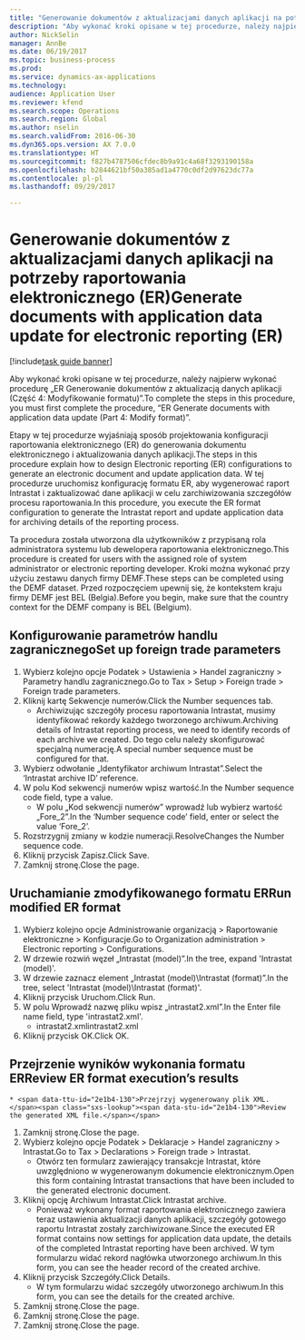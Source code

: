 ```yaml
--- 
title: "Generowanie dokumentów z aktualizacjami danych aplikacji na potrzeby raportowania elektronicznego (ER)"
description: "Aby wykonać kroki opisane w tej procedurze, należy najpierw wykonać procedurę „ER Generowanie dokumentów z aktualizacją danych aplikacji (Część 4 — Modyfikowanie formatu)”."
author: NickSelin
manager: AnnBe
ms.date: 06/19/2017
ms.topic: business-process
ms.prod: 
ms.service: dynamics-ax-applications
ms.technology: 
audience: Application User
ms.reviewer: kfend
ms.search.scope: Operations
ms.search.region: Global
ms.author: nselin
ms.search.validFrom: 2016-06-30
ms.dyn365.ops.version: AX 7.0.0
ms.translationtype: HT
ms.sourcegitcommit: f827b4787506cfdec8b9a91c4a68f3293190158a
ms.openlocfilehash: b2844621bf50a385ad1a4770c0df2d97623dc77a
ms.contentlocale: pl-pl
ms.lasthandoff: 09/29/2017

---
```

# <a name="generate-documents-with-application-data-update-for-electronic-reporting-er"></a><span data-ttu-id="2e1b4-103">Generowanie dokumentów z aktualizacjami danych aplikacji na potrzeby raportowania elektronicznego (ER)</span><span class="sxs-lookup"><span data-stu-id="2e1b4-103">Generate documents with application data update for electronic reporting (ER)</span></span>

[!include[task guide banner](../../includes/task-guide-banner.md)]

<span data-ttu-id="2e1b4-104">Aby wykonać kroki opisane w tej procedurze, należy najpierw wykonać procedurę „ER Generowanie dokumentów z aktualizacją danych aplikacji (Część 4: Modyfikowanie formatu)”.</span><span class="sxs-lookup"><span data-stu-id="2e1b4-104">To complete the steps in this procedure, you must first complete the procedure, “ER Generate documents with application data update (Part 4: Modify format)”.</span></span>



<span data-ttu-id="2e1b4-105">Etapy w tej procedurze wyjaśniają sposób projektowania konfiguracji raportowania elektronicznego (ER) do generowania dokumentu elektronicznego i aktualizowania danych aplikacji.</span><span class="sxs-lookup"><span data-stu-id="2e1b4-105">The steps in this procedure explain how to design Electronic reporting (ER) configurations to generate an electronic document and update application data.</span></span> <span data-ttu-id="2e1b4-106">W tej procedurze uruchomisz konfigurację formatu ER, aby wygenerować raport Intrastat i zaktualizować dane aplikacji w celu zarchiwizowania szczegółów procesu raportowania.</span><span class="sxs-lookup"><span data-stu-id="2e1b4-106">In this procedure, you execute the ER format configuration to generate the Intrastat report and update application data for archiving details of the reporting process.</span></span>



<span data-ttu-id="2e1b4-107">Ta procedura została utworzona dla użytkowników z przypisaną rola administratora systemu lub dewelopera raportowania elektronicznego.</span><span class="sxs-lookup"><span data-stu-id="2e1b4-107">This procedure is created for users with the assigned role of system administrator or electronic reporting developer.</span></span> <span data-ttu-id="2e1b4-108">Kroki można wykonać przy użyciu zestawu danych firmy DEMF.</span><span class="sxs-lookup"><span data-stu-id="2e1b4-108">These steps can be completed using the DEMF dataset.</span></span> <span data-ttu-id="2e1b4-109">Przed rozpoczęciem upewnij się, że kontekstem kraju firmy DEMF jest BEL (Belgia).</span><span class="sxs-lookup"><span data-stu-id="2e1b4-109">Before you begin, make sure that the country context for the DEMF company is BEL (Belgium).</span></span>


## <a name="set-up-foreign-trade-parameters"></a><span data-ttu-id="2e1b4-110">Konfigurowanie parametrów handlu zagranicznego</span><span class="sxs-lookup"><span data-stu-id="2e1b4-110">Set up foreign trade parameters</span></span>
1. <span data-ttu-id="2e1b4-111">Wybierz kolejno opcje Podatek > Ustawienia > Handel zagraniczny > Parametry handlu zagranicznego.</span><span class="sxs-lookup"><span data-stu-id="2e1b4-111">Go to Tax > Setup > Foreign trade > Foreign trade parameters.</span></span>
2. <span data-ttu-id="2e1b4-112">Kliknij kartę Sekwencje numerów.</span><span class="sxs-lookup"><span data-stu-id="2e1b4-112">Click the Number sequences tab.</span></span>
    * <span data-ttu-id="2e1b4-113">Archiwizując szczegóły procesu raportowania Intrastat, musimy identyfikować rekordy każdego tworzonego archiwum.</span><span class="sxs-lookup"><span data-stu-id="2e1b4-113">Archiving details of Intrastat reporting process, we need to identify records of each archive we created.</span></span> <span data-ttu-id="2e1b4-114">Do tego celu należy skonfigurować specjalną numerację.</span><span class="sxs-lookup"><span data-stu-id="2e1b4-114">A special number sequence must be configured for that.</span></span>  
3. <span data-ttu-id="2e1b4-115">Wybierz odwołanie „Identyfikator archiwum Intrastat”.</span><span class="sxs-lookup"><span data-stu-id="2e1b4-115">Select the ‘Intrastat archive ID’ reference.</span></span>
4. <span data-ttu-id="2e1b4-116">W polu Kod sekwencji numerów wpisz wartość.</span><span class="sxs-lookup"><span data-stu-id="2e1b4-116">In the Number sequence code field, type a value.</span></span>
    * <span data-ttu-id="2e1b4-117">W polu „Kod sekwencji numerów” wprowadź lub wybierz wartość „Fore_2”.</span><span class="sxs-lookup"><span data-stu-id="2e1b4-117">In the ‘Number sequence code’ field, enter or select the value ‘Fore_2’.</span></span>  
5. <span data-ttu-id="2e1b4-118">Rozstrzygnij zmiany w kodzie numeracji.</span><span class="sxs-lookup"><span data-stu-id="2e1b4-118">ResolveChanges the Number sequence code.</span></span>
6. <span data-ttu-id="2e1b4-119">Kliknij przycisk Zapisz.</span><span class="sxs-lookup"><span data-stu-id="2e1b4-119">Click Save.</span></span>
7. <span data-ttu-id="2e1b4-120">Zamknij stronę.</span><span class="sxs-lookup"><span data-stu-id="2e1b4-120">Close the page.</span></span>

## <a name="run-modified-er-format"></a><span data-ttu-id="2e1b4-121">Uruchamianie zmodyfikowanego formatu ER</span><span class="sxs-lookup"><span data-stu-id="2e1b4-121">Run modified ER format</span></span>
1. <span data-ttu-id="2e1b4-122">Wybierz kolejno opcje Administrowanie organizacją > Raportowanie elektroniczne > Konfiguracje.</span><span class="sxs-lookup"><span data-stu-id="2e1b4-122">Go to Organization administration > Electronic reporting > Configurations.</span></span>
2. <span data-ttu-id="2e1b4-123">W drzewie rozwiń węzeł „Intrastat (model)”.</span><span class="sxs-lookup"><span data-stu-id="2e1b4-123">In the tree, expand 'Intrastat (model)'.</span></span>
3. <span data-ttu-id="2e1b4-124">W drzewie zaznacz element „Intrastat (model)\Intrastat (format)”.</span><span class="sxs-lookup"><span data-stu-id="2e1b4-124">In the tree, select 'Intrastat (model)\Intrastat (format)'.</span></span>
4. <span data-ttu-id="2e1b4-125">Kliknij przycisk Uruchom.</span><span class="sxs-lookup"><span data-stu-id="2e1b4-125">Click Run.</span></span>
5. <span data-ttu-id="2e1b4-126">W polu Wprowadź nazwę pliku wpisz „intrastat2.xml”.</span><span class="sxs-lookup"><span data-stu-id="2e1b4-126">In the Enter file name field, type 'intrastat2.xml'.</span></span>
    * <span data-ttu-id="2e1b4-127">intrastat2.xml</span><span class="sxs-lookup"><span data-stu-id="2e1b4-127">intrastat2.xml</span></span>  
6. <span data-ttu-id="2e1b4-128">Kliknij przycisk OK.</span><span class="sxs-lookup"><span data-stu-id="2e1b4-128">Click OK.</span></span>

## <a name="review-er-format-executions-results"></a><span data-ttu-id="2e1b4-129">Przejrzenie wyników wykonania formatu ER</span><span class="sxs-lookup"><span data-stu-id="2e1b4-129">Review ER format execution’s results</span></span>
    * <span data-ttu-id="2e1b4-130">Przejrzyj wygenerowany plik XML.</span><span class="sxs-lookup"><span data-stu-id="2e1b4-130">Review the generated XML file.</span></span>  
1. <span data-ttu-id="2e1b4-131">Zamknij stronę.</span><span class="sxs-lookup"><span data-stu-id="2e1b4-131">Close the page.</span></span>
2. <span data-ttu-id="2e1b4-132">Wybierz kolejno opcje Podatek > Deklaracje > Handel zagraniczny > Intrastat.</span><span class="sxs-lookup"><span data-stu-id="2e1b4-132">Go to Tax > Declarations > Foreign trade > Intrastat.</span></span>
    * <span data-ttu-id="2e1b4-133">Otwórz ten formularz zawierający transakcje Intrastat, które uwzględniono w wygenerowanym dokumencie elektronicznym.</span><span class="sxs-lookup"><span data-stu-id="2e1b4-133">Open this form containing Intrastat transactions that have been included to the generated electronic document.</span></span>  
3. <span data-ttu-id="2e1b4-134">Kliknij opcję Archiwum Intrastat.</span><span class="sxs-lookup"><span data-stu-id="2e1b4-134">Click Intrastat archive.</span></span>
    * <span data-ttu-id="2e1b4-135">Ponieważ wykonany format raportowania elektronicznego zawiera teraz ustawienia aktualizacji danych aplikacji, szczegóły gotowego raportu Intrastat zostały zarchiwizowane.</span><span class="sxs-lookup"><span data-stu-id="2e1b4-135">Since the executed ER format contains now settings for application data update, the details of the completed Intrastat reporting have been archived.</span></span> <span data-ttu-id="2e1b4-136">W tym formularzu widać rekord nagłówka utworzonego archiwum.</span><span class="sxs-lookup"><span data-stu-id="2e1b4-136">In this form, you can see the header record of the created archive.</span></span>  
4. <span data-ttu-id="2e1b4-137">Kliknij przycisk Szczegóły.</span><span class="sxs-lookup"><span data-stu-id="2e1b4-137">Click Details.</span></span>
    * <span data-ttu-id="2e1b4-138">W tym formularzu widać szczegóły utworzonego archiwum.</span><span class="sxs-lookup"><span data-stu-id="2e1b4-138">In this form, you can see the details for the created archive.</span></span>  
5. <span data-ttu-id="2e1b4-139">Zamknij stronę.</span><span class="sxs-lookup"><span data-stu-id="2e1b4-139">Close the page.</span></span>
6. <span data-ttu-id="2e1b4-140">Zamknij stronę.</span><span class="sxs-lookup"><span data-stu-id="2e1b4-140">Close the page.</span></span>
7. <span data-ttu-id="2e1b4-141">Zamknij stronę.</span><span class="sxs-lookup"><span data-stu-id="2e1b4-141">Close the page.</span></span>


